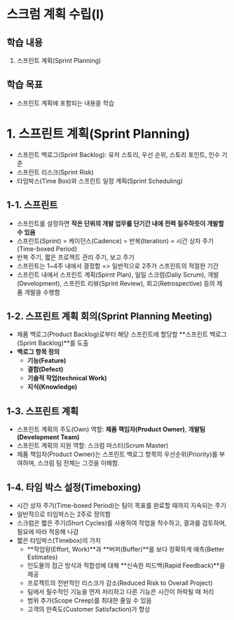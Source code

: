 # 스크럼 계획 수립(I)
## 학습 내용
1. 스프린트 계획(Sprint Planning)
## 학습 목표
* 스프린트 계획에 포함되는 내용을 학습

# 1. 스프린트 계획(Sprint Planning)
* 스프린트 백로그(Sprint Backlog): 유저 스토리, 우선 순위, 스토리 포인트, 인수 기준
* 스프린트 리스크(Sprint Risk)
* 타임박스(Time Box)와 스프린트 일정 계획(Sprint Scheduling)
## 1-1. 스프린트
* 스프린트를 설정하면 **작은 단위의 개발 업무를 단기간 내에 전력 질주하듯이 개발할 수 있음**
* 스프린트(Sprint) = 케이던스(Cadence) = 반복(Iteration) = 시간 상자 주기(Time-boxed Period)
* 반복 주기, 짧은 프로젝트 관리 주기, 보고 주기
* 스프린트는 1~4주 내에서 결정함 => 일반적으로 2주가 스프린트의 적절한 기간
* 스프린트 내에서 스프린트 계획(Spirnt Plan), 일일 스크럼(Daliy Scrum), 개발(Development), 스프린트 리뷰(Sprint Review), 회고(Retrospective) 등의 제품 개발을 수행함
## 1-2. 스프린트 계획 회의(Sprint Planning Meeting)
* 제품 백로그(Product Backlog)로부터 해당 스프린트에 할당할 **스프린트 백로그(Sprint Backlog)**를 도출
* **백로그 항목 정의**
  * **기능(Feature)**
  * **결함(Defect)**
  * **기술적 작업(technical Work)**
  * **지식(Knowledge)**
## 1-3. 스프린트 계획
* 스프린트 계획의 주도(Own) 역할: **제품 책임자(Product Owner)**, **개발팀(Development Team)**
* 스프린트 계획의 지원 역할: 스크럼 마스터(Scrum Master)
* 제품 책임자(Product Owner)는 스프린트 백로그 항목의 우선순위(Priority)를 부여하며, 스크럼 팀 전체는 그것을 이해함.
## 1-4. 타임 박스 설정(Timeboxing)
* 시간 상자 주기(Time-boxed Period)는 팀이 목표를 완료할 때까지 지속되는 주기
* 일반적으로 타임박스는 2주로 정의함
* 스크럼은 짧은 주기(Short Cycles)를 사용하여 작업을 착수하고, 결과를 검토하며, 필요에 따라 적응해 나감
* 짧은 타임박스(Timebox)의 가치
  * **작업량(Effort, Work)**과 **버퍼(Buffer)**를 보다 정확하게 예측(Better Estimates)
  * 인도물의 접근 방식과 적합성에 대해 **신속한 피드백(Rapid Feedback)**을 제공
  * 프로젝트의 전반적인 리스크가 감소(Reduced Risk to Overall Project)
  * 팀에서 필수적인 기능을 먼저 처리하고 다른 기능은 시간이 허락될 때 처리
  * 범위 추가(Scope Creep)를 최대한 줄일 수 있음
  * 고객의 만족도(Customer Satisfaction)가 향상
